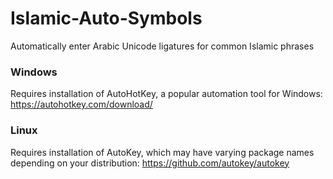 # Islamic-Auto-Symbols
Automatically enter Arabic Unicode ligatures for common Islamic phrases

### Windows
Requires installation of AutoHotKey, a popular automation tool for Windows: https://autohotkey.com/download/

### Linux
Requires installation of AutoKey, which may have varying package names depending on your distribution: https://github.com/autokey/autokey
